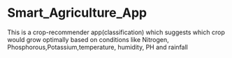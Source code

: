 # Smart_Agriculture_App
This is a crop-recommender app(classification) which suggests which crop would grow optimally based on conditions like Nitrogen, Phosphorous,Potassium,temperature, humidity, PH and rainfall
